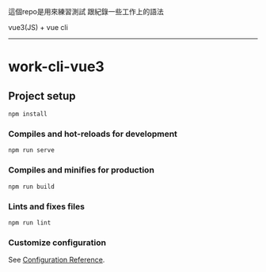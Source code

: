 這個repo是用來練習測試 跟紀錄一些工作上的語法

vue3(JS) + vue cli

-----------------------------------------------------

# work-cli-vue3

## Project setup
```
npm install
```

### Compiles and hot-reloads for development
```
npm run serve
```

### Compiles and minifies for production
```
npm run build
```

### Lints and fixes files
```
npm run lint
```

### Customize configuration
See [Configuration Reference](https://cli.vuejs.org/config/).

